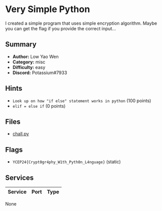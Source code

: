 # Very Simple Python
I created a simple program that uses simple encryption algorithm. Maybe you can get the flag if you provide the correct input...

## Summary
- **Author:** Low Yao Wen
- **Category:** misc
- **Difficulty:** easy
- **Discord:** Potassium#7933

## Hints
- `Look up on how "if else" statement works in python` (100 points)
- `elif = else if` (0 points)

## Files
- [chall.py](dist/chall.py)

## Flags
- `YCEP24{Crypt0gr4phy_W1th_Pyth0n_L4nguage}` (static)

## Services
| Service | Port | Type |
| ------- | ---- | ---- |
None
